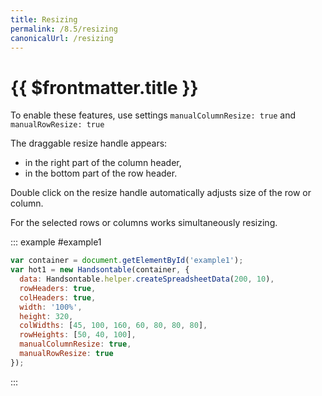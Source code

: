 ```yaml
---
title: Resizing
permalink: /8.5/resizing
canonicalUrl: /resizing
---
```


# {{ $frontmatter.title }}

To enable these features, use settings `manualColumnResize: true` and `manualRowResize: true`

The draggable resize handle appears:

* in the right part of the column header,
* in the bottom part of the row header.

Double click on the resize handle automatically adjusts size of the row or column.

For the selected rows or columns works simultaneously resizing.

::: example #example1
```js
var container = document.getElementById('example1');
var hot1 = new Handsontable(container, {
  data: Handsontable.helper.createSpreadsheetData(200, 10),
  rowHeaders: true,
  colHeaders: true,
  width: '100%',
  height: 320,
  colWidths: [45, 100, 160, 60, 80, 80, 80],
  rowHeights: [50, 40, 100],
  manualColumnResize: true,
  manualRowResize: true
});
```
:::
